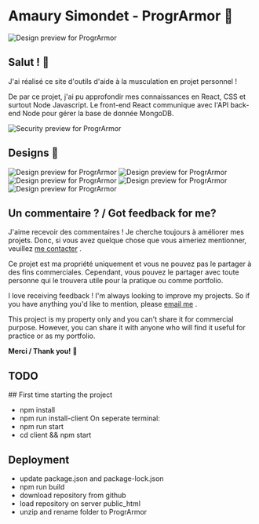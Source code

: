 # Amaury Simondet - ProgrArmor 💪

![Design preview for ProgrArmor](./client/src/images/designs/inscription.webp)

## Salut ! 👋

J'ai réalisé ce site d'outils d'aide à la musculation en projet personnel !

De par ce projet, j'ai pu approfondir mes connaissances en React, CSS et surtout Node Javascript.
Le front-end React communique avec l'API back-end Node pour gérer la base de donnée MongoDB.

![Security preview for ProgrArmor](./client/src/images/designs/security.webp)

## Designs 📸

![Design preview for ProgrArmor](./client/src/images/designs/welcome.webp)
![Design preview for ProgrArmor](./client/src/images/designs/session.webp)
![Design preview for ProgrArmor](./client/src/images/designs/historique.webp)
![Design preview for ProgrArmor](./client/src/images/designs/stats.webp)
![Design preview for ProgrArmor](./client/src/images/designs/compte.webp)

## Un commentaire ? / Got feedback for me?

J'aime recevoir des commentaires ! Je cherche toujours à améliorer mes projets. Donc, si vous avez quelque chose que vous aimeriez mentionner, veuillez [me contacter](mailto:amaury.simondet@hotmail.com "email") .

Ce projet est ma propriété uniquement et vous ne pouvez pas le partager à des fins commerciales. Cependant, vous pouvez le partager avec toute personne qui le trouvera utile pour la pratique ou comme portfolio.

I love receiving feedback ! I'm always looking to improve my projects. So if you have anything you'd like to mention, please [email me](mailto:amaury.simondet@hotmail.com "email") .

This project is my property only and you can't share it for commercial purpose. However, you can share it with anyone who will find it useful for practice or as my portfolio.

**Merci / Thank you!** 🚀

## TODO

## First time starting the project
- npm install
- npm run install-client
On seperate terminal:
- npm run start
- cd client && npm start

## Deployment
- update package.json and package-lock.json
- npm run build
- download repository from github
- load repository on server public_html
- unzip and rename folder to ProgrArmor